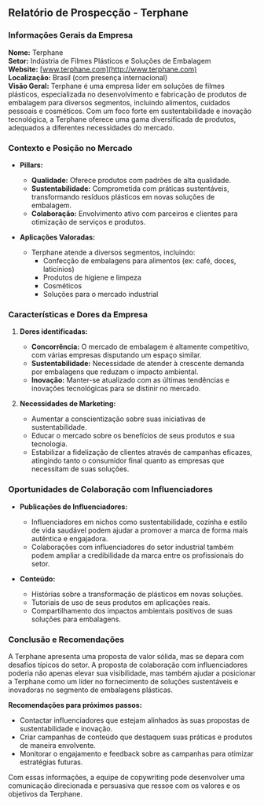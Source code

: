 ## Relatório de Prospecção - Terphane

### Informações Gerais da Empresa

**Nome:** Terphane  
**Setor:** Indústria de Filmes Plásticos e Soluções de Embalagem  
**Website:** [www.terphane.com](http://www.terphane.com)  
**Localização:** Brasil (com presença internacional)  
**Visão Geral:**
Terphane é uma empresa líder em soluções de filmes plásticos, especializada no desenvolvimento e fabricação de produtos de embalagem para diversos segmentos, incluindo alimentos, cuidados pessoais e cosméticos. Com um foco forte em sustentabilidade e inovação tecnológica, a Terphane oferece uma gama diversificada de produtos, adequados a diferentes necessidades do mercado.

### Contexto e Posição no Mercado

- **Pillars:**
  - **Qualidade:** Oferece produtos com padrões de alta qualidade.
  - **Sustentabilidade:** Comprometida com práticas sustentáveis, transformando resíduos plásticos em novas soluções de embalagem.
  - **Colaboração:** Envolvimento ativo com parceiros e clientes para otimização de serviços e produtos.

- **Aplicações Valoradas:**
  - Terphane atende a diversos segmentos, incluindo:
    - Confecção de embalagens para alimentos (ex: café, doces, laticínios)
    - Produtos de higiene e limpeza
    - Cosméticos
    - Soluções para o mercado industrial

### Características e Dores da Empresa

1. **Dores identificadas:**
   - **Concorrência:** O mercado de embalagem é altamente competitivo, com várias empresas disputando um espaço similar.
   - **Sustentabilidade:** Necessidade de atender à crescente demanda por embalagens que reduzam o impacto ambiental.
   - **Inovação:** Manter-se atualizado com as últimas tendências e inovações tecnológicas para se distinir no mercado.

2. **Necessidades de Marketing:**
   - Aumentar a conscientização sobre suas iniciativas de sustentabilidade.
   - Educar o mercado sobre os benefícios de seus produtos e sua tecnologia.
   - Estabilizar a fidelização de clientes através de campanhas eficazes, atingindo tanto o consumidor final quanto as empresas que necessitam de suas soluções.

### Oportunidades de Colaboração com Influenciadores

- **Publicações de Influenciadores:**
  - Influenciadores em nichos como sustentabilidade, cozinha e estilo de vida saudável podem ajudar a promover a marca de forma mais autêntica e engajadora.
  - Colaborações com influenciadores do setor industrial também podem ampliar a credibilidade da marca entre os profissionais do setor.

- **Conteúdo:**
  - Histórias sobre a transformação de plásticos em novas soluções.
  - Tutoriais de uso de seus produtos em aplicações reais.
  - Compartilhamento dos impactos ambientais positivos de suas soluções para embalagens.

### Conclusão e Recomendações

A Terphane apresenta uma proposta de valor sólida, mas se depara com desafios típicos do setor. A proposta de colaboração com influenciadores poderia não apenas elevar sua visibilidade, mas também ajudar a posicionar a Terphane como um líder no fornecimento de soluções sustentáveis e inovadoras no segmento de embalagens plásticas. 

**Recomendações para próximos passos:**
- Contactar influenciadores que estejam alinhados às suas propostas de sustentabilidade e inovação.
- Criar campanhas de conteúdo que destaquem suas práticas e produtos de maneira envolvente.
- Monitorar o engajamento e feedback sobre as campanhas para otimizar estratégias futuras.

Com essas informações, a equipe de copywriting pode desenvolver uma comunicação direcionada e persuasiva que ressoe com os valores e os objetivos da Terphane.